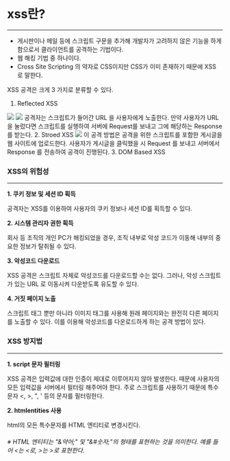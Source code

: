 # xss란?
---
- 게시판이나 메일 등에 스크립트 구문을 추가해 개발자가 고려하지 않은 기능을 하게 함으로서 클라이언트를 공격하는 기법이다.
- 웹 해킹 기법 중 하나이다.
- Cross Site Scripting 의 약자로 CSS이지만 CSS가 이미 존재하기 때문에 XSS 로 말한다.

XSS 공격은 크게 3 가지로 분류할 수 있다.
1. Reflected XSS
<img src="https://t1.daumcdn.net/cfile/tistory/240BE14B58C4E0060D" />
<img src="https://t1.daumcdn.net/cfile/tistory/25533D4B58C4E00512" />
공격자는 스크립트가 들어간 URL 을 사용자에게 노출한다. 만약 사용자가 URL 을 눌렀다면 스크립트를 실행하여 서버에 Request를 보내고 그에 해당하는 Response를 받는다.
2. Stroed XSS
<img src="https://t1.daumcdn.net/cfile/tistory/22662A4B58C4E00705" />
이 공격 방법은 공격을 위한 스크립트를 포함한 게시글을 웹 사이트에 업로드한다. 사용자가 게시글을 클릭했을 시 Request 를 보내고 서버에서 Response 를 전송하여 공격이 진행된다.
3. DOM Based XSS

### XSS의 위험성
---
__1. 쿠키 정보 및 세션 ID 획득__

공격자는 XSS를 이용하여 사용자의 쿠키 정보나 세션 ID를 획득할 수 있다.

__2. 시스템 관리자 권한 획득__

회사 등 조직의 개인 PC가 해킹되었을 경우, 조직 내부로 악성 코드가 이동해 내부의 중요한 정보가 탈취될 수 있다.

__3. 악성코드 다운로드__

XSS 공격은 스크립트 자체로 악성코드를 다운로드할 수는 없다.
그러나, 악성 스크립트가 있는 URL 로 이동시켜 다운받도록 유도할 수 있다. 

__4. 거짓 페이지 노출__

스크립트 태그 뿐만 아니라 이미지 태그를 사용해 원래 페이지와는 완전히 다른 페이지를 노출할 수 있다. 이를 이용해 악성코드를 다운로드하게 하는 공격 방법이 있다.

### XSS 방지법
---
__1. script 문자 필터링__

XSS 공격은 입력값에 대한 인증이 제대로 이루어지지 않아 발생한다.
때문에 사용자의 모든 입력값을 서버에서 필터링 해주어야 한다.
주로 스크립트를 사용하기 때문에 특수문자 <, >, ", ' 등의 문자를 필터링한다.

__2. htmlentities 사용__

html의 모든 특수문자를  HTML 엔티티로 변경시킨다.

###### ※ HTML 엔티티는 "&약어;" 및 "&#숫자;"의 형태를 표현하는 것을 의미한다. 예를 들어 <는 &lt;로, >는 &gt;로 표현한다. #####
